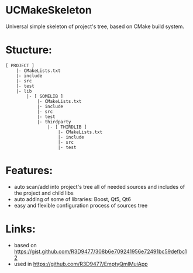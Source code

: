 # UCMakeSkeleton
Universal simple skeleton of project's tree, based on CMake build system.

# Stucture:
```
[ PROJECT ]
    |- CMakeLists.txt
    |- include
    |- src
    |- test
    |- lib
        |- [ SOMELIB ]
            |- CMakeLists.txt
            |- include
            |- src
            |- test
            |- thirdparty
                |- [ THIRDLIB ]
                    |- CMakeLists.txt
                    |- include
                    |- src
                    |- test
```

# Features:
* auto scan/add into project's tree all of needed sources and includes of the project and child libs
* auto adding of some of libraries: Boost, Qt5, Qt6
* easy and flexible configuration process of sources tree

# Links:
* based on https://gist.github.com/R3D9477/308b6e709241956e72491bc59defbc12
* used in https://github.com/R3D9477/EmptyQmlMuiApp
